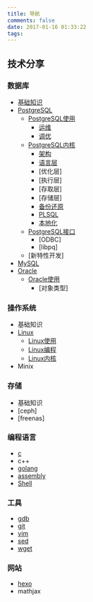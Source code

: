 ```yaml
---
title: 导航
comments: false
date: 2017-01-16 01:33:22
tags:
---
```


<i class="icon-file-text"></i> 技术分享
----------
### 数据库
- [基础知识](/tags/%E6%95%B0%E6%8D%AE%E5%BA%93/)
- [PostgreSQL](/tags/PostgreSQL/)
    - [PostgreSQL使用](/tags/PostgreSQL/)
        - [运维]()
        - [调优](/tags/调优/)
    - [PostgreSQL内核](/tags/PostgreSQL/)
        - [架构](/tags/架构/)
        - [语言层](/tags/语言层/)
        - [优化层]
        - [执行层]
        - [存取层]
        - [存储层]
        - [备份还原](/tags/备份还原/)
        - [PLSQL](/tags/PLSQL/)
        - [本地化](/tags/本地化/)
	- [PostgreSQL接口](/tags/接口/)
		- [ODBC]
		- [libpq]
	- [新特性开发]
- [MySQL](/tags/MySQL/)
- [Oracle]()
	- [Oracle使用]()
		- [对象类型]

### 操作系统
- 基础知识
- [Linux](/tags/Linux/)
    - [Linux使用](/tags/Linux使用/)
    - [Linux编程](/tags/Linux编程/)
    - [Linux内核](/tags/Linux内核/)
- Minix

### 存储
- 基础知识
- [ceph]
- [freenas]

### 编程语言
- [c](/tags/c/)
- c++
- [golang](/tags/golang/)
- [assembly](/tags/assembly/)
- [Shell](/tags/shell/)
### 工具
- [gdb](/tags/gdb/)
- [git](/tags/git/)
- [vim](/tags/vim/)
- [sed](/tags/sed/)
- [wget]()
### 网站
- [hexo](/tags/hexo/)
- mathjax


